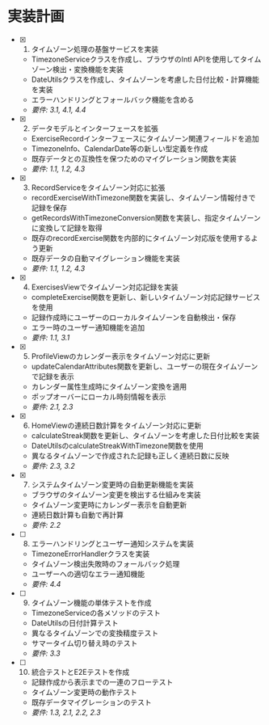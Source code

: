 # 実装計画

- [x] 1. タイムゾーン処理の基盤サービスを実装

  - TimezoneServiceクラスを作成し、ブラウザのIntl APIを使用してタイムゾーン検出・変換機能を実装
  - DateUtilsクラスを作成し、タイムゾーンを考慮した日付比較・計算機能を実装
  - エラーハンドリングとフォールバック機能を含める
  - _要件: 3.1, 4.1, 4.4_

- [x] 2. データモデルとインターフェースを拡張

  - ExerciseRecordインターフェースにタイムゾーン関連フィールドを追加
  - TimezoneInfo、CalendarDate等の新しい型定義を作成
  - 既存データとの互換性を保つためのマイグレーション関数を実装
  - _要件: 1.1, 1.2, 4.3_

- [x] 3. RecordServiceをタイムゾーン対応に拡張

  - recordExerciseWithTimezone関数を実装し、タイムゾーン情報付きで記録を保存
  - getRecordsWithTimezoneConversion関数を実装し、指定タイムゾーンに変換して記録を取得
  - 既存のrecordExercise関数を内部的にタイムゾーン対応版を使用するよう更新
  - 既存データの自動マイグレーション機能を実装
  - _要件: 1.1, 1.2, 4.3_

- [x] 4. ExercisesViewでタイムゾーン対応記録を実装

  - completeExercise関数を更新し、新しいタイムゾーン対応記録サービスを使用
  - 記録作成時にユーザーのローカルタイムゾーンを自動検出・保存
  - エラー時のユーザー通知機能を追加
  - _要件: 1.1, 3.1_

- [x] 5. ProfileViewのカレンダー表示をタイムゾーン対応に更新

  - updateCalendarAttributes関数を更新し、ユーザーの現在タイムゾーンで記録を表示
  - カレンダー属性生成時にタイムゾーン変換を適用
  - ポップオーバーにローカル時刻情報を表示
  - _要件: 2.1, 2.3_

- [x] 6. HomeViewの連続日数計算をタイムゾーン対応に更新


  - calculateStreak関数を更新し、タイムゾーンを考慮した日付比較を実装
  - DateUtilsのcalculateStreakWithTimezone関数を使用
  - 異なるタイムゾーンで作成された記録も正しく連続日数に反映
  - _要件: 2.3, 3.2_

- [x] 7. システムタイムゾーン変更時の自動更新機能を実装






  - ブラウザのタイムゾーン変更を検出する仕組みを実装
  - タイムゾーン変更時にカレンダー表示を自動更新
  - 連続日数計算も自動で再計算
  - _要件: 2.2_

- [ ] 8. エラーハンドリングとユーザー通知システムを実装

  - TimezoneErrorHandlerクラスを実装
  - タイムゾーン検出失敗時のフォールバック処理
  - ユーザーへの適切なエラー通知機能
  - _要件: 4.4_

- [ ] 9. タイムゾーン機能の単体テストを作成

  - TimezoneServiceの各メソッドのテスト
  - DateUtilsの日付計算テスト
  - 異なるタイムゾーンでの変換精度テスト
  - サマータイム切り替え時のテスト
  - _要件: 3.3_

- [ ] 10. 統合テストとE2Eテストを作成
  - 記録作成から表示までの一連のフローテスト
  - タイムゾーン変更時の動作テスト
  - 既存データマイグレーションのテスト
  - _要件: 1.3, 2.1, 2.2, 2.3_
